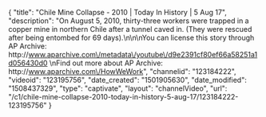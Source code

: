 {
    "title": "Chile Mine Collapse - 2010  | Today In History | 5 Aug 17",
    "description": "On August 5, 2010, thirty-three workers were trapped in a copper mine in northern Chile after a tunnel caved in. (They were rescued after being entombed for 69 days).\n\n\nYou can license this story through AP Archive: http:\/\/www.aparchive.com\/metadata\/youtube\/d9e2391cf80ef66a58251a1d056430d0 \nFind out more about AP Archive: http:\/\/www.aparchive.com\/HowWeWork",
    "channelid": "123184222",
    "videoid": "123195756",
    "date_created": "1501905630",
    "date_modified": "1508437329",
    "type": "captivate",
    "layout": "channelVideo",
    "url": "\/c1\/chile-mine-collapse-2010-today-in-history-5-aug-17\/123184222-123195756"
}
